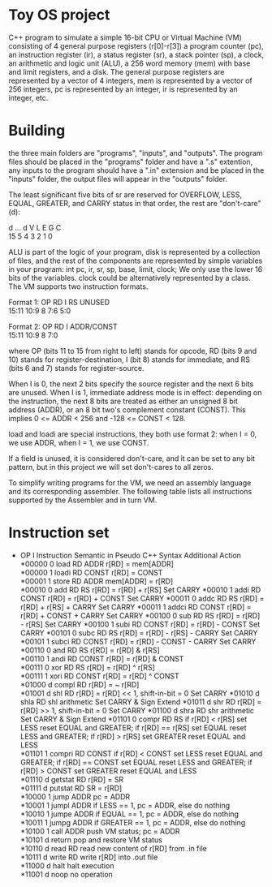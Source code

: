 # Toy OS project
C++ program to simulate a simple 16-bit CPU or Virtual Machine (VM) consisting of 4 general purpose registers (r[0]-r[3]) a program counter (pc), an instruction register (ir), a status register (sr), a stack pointer (sp), a clock, an arithmetic and logic unit (ALU), a 256 word memory (mem) with base and limit registers, and a disk. 
The general purpose registers are represented by a vector of 4 integers, mem is represented by a vector of 256 integers, pc is represented by an integer, ir is represented by an integer, etc.

# Building
the three main folders are "programs", "inputs", and "outputs". The program files should be placed in the "programs" folder and have a ".s" extention, any inputs to the program should have a ".in" extension and be placed in the "inputs" folder, the output files will appear in the "outputs" folder. 


The least significant five bits of sr are reserved for OVERFLOW, LESS, EQUAL, GREATER, and CARRY status in that order, the rest are "don't-care" (d): 

  d  	          ...          	  d  	  V  	  L  	  E  	  G  	  C  
15		  5	  4	  3	  2	  1	  0

ALU is part of the logic of your program, disk is represented by a collection of files, and the rest of the components are represented by simple variables in your program:
	int pc, ir, sr, sp, base, limit, clock;
We only use the lower 16 bits of the variables. clock could be alternatively represented by a class.
The VM supports two instruction formats. 

Format 1:
      OP      	RD	I	RS	      UNUSED        
      15:11      	10:9	8	7:6	          5:0      

Format 2:
      OP      	RD	I	      ADDR/CONST      
      15:11      	10:9	8	              7:0      

where OP (bits 11 to 15 from right to left) stands for opcode, 
RD (bits 9 and 10) stands for register-destination, 
I (bit 8) stands for immediate, 
and RS (bits 6 and 7) stands for register-source. 

When I is 0, the next 2 bits specify the source register and the next 6 bits are unused. 
When I is 1, immediate address mode is in effect: depending on the instruction, the next 8 bits are treated as either an unsigned 8 bit address (ADDR), or an 8 bit two's complement constant (CONST). This implies 0 <= ADDR < 256 and -128 <= CONST < 128. 

load and loadi are special instructions, they both use format 2: when I = 0, we use ADDR, when I = 1, we use CONST. 

If a field is unused, it is considered don't-care, and it can be set to any bit pattern, but in this project we will set don't-cares to all zeros. 

To simplify writing programs for the VM, we need an assembly language and its corresponding assembler. The following table lists all instructions supported by the Assembler and in turn VM. 



# Instruction set
*  OP	I	Instruction	Semantic in Pseudo C++ Syntax	          Additional Action
*00000	0	load RD ADDR	r[RD] = mem[ADDR]	 
*00000	1	loadi RD CONST	r[RD] = CONST	 
*00001	1	store RD ADDR	mem[ADDR] = r[RD]	 
*00010	0	add RD RS	r[RD] = r[RD] + r[RS]	                        Set CARRY
*00010	1	addi RD CONST	r[RD] = r[RD] + CONST	                    Set CARRY
*00011	0	addc RD RS	r[RD] = r[RD] + r[RS] + CARRY	              Set CARRY
*00011	1	addci RD CONST	r[RD] = r[RD] + CONST + CARRY	          Set CARRY
*00100	0	sub RD RS	r[RD] = r[RD] - r[RS]	                        Set CARRY
*00100	1	subi RD CONST	r[RD] = r[RD] - CONST	                    Set CARRY
*00101	0	subc RD RS	r[RD] = r[RD] - r[RS] - CARRY	              Set CARRY
*00101	1	subci RD CONST	r[RD] = r[RD] - CONST - CARRY	          Set CARRY
*00110	0	and RD RS	r[RD] = r[RD] & r[RS]	 
*00110	1	andi RD CONST	r[RD] = r[RD] & CONST	 
*00111	0	xor RD RS	r[RD] = r[RD] ^ r[RS]	 
*00111	1	xori RD CONST	r[RD] = r[RD] ^ CONST	 
*01000	d	compl RD	r[RD] = ~ r[RD]	 
*01001	d	shl RD	r[RD] = r[RD] << 1, shift-in-bit = 0	          Set CARRY
*01010	d	shla RD	shl arithmetic	                                Set CARRY & Sign Extend
*01011	d	shr RD	r[RD] = r[RD] >> 1, shift-in-bit = 0	          Set CARRY
*01100	d	shra RD	shr arithmetic	                                Set CARRY & Sign Extend
*01101	0	compr RD RS	if r[RD] < r[RS] set LESS reset EQUAL and GREATER; 
        if r[RD] == r[RS] set EQUAL reset LESS and GREATER; 
        if r[RD] > r[RS] set GREATER reset EQUAL and LESS	 
*01101	1	compri RD CONST  	if r[RD] < CONST set LESS reset EQUAL and GREATER; 
        if r[RD] == CONST set EQUAL reset LESS and GREATER; 
        if r[RD] > CONST set GREATER reset EQUAL and LESS	 
*01110	d	getstat RD	r[RD] = SR	 
*01111	d	putstat RD	SR = r[RD]	 
*10000	1	jump ADDR	pc = ADDR	 
*10001	1	jumpl ADDR	if LESS == 1, pc = ADDR, else do nothing	 
*10010	1	jumpe ADDR	if EQUAL == 1, pc = ADDR, else do nothing	 
*10011	1	jumpg ADDR	if GREATER == 1, pc = ADDR, else do nothing	 
*10100	1	call ADDR	push VM status; pc = ADDR	 
*10101	d	return	pop and restore VM status	 
*10110	d	read RD	read new content of r[RD] from .in file	 
*10111	d	write RD	write r[RD] into .out file	 
*11000	d	halt	halt execution	 
*11001	d	noop	no operation	 
